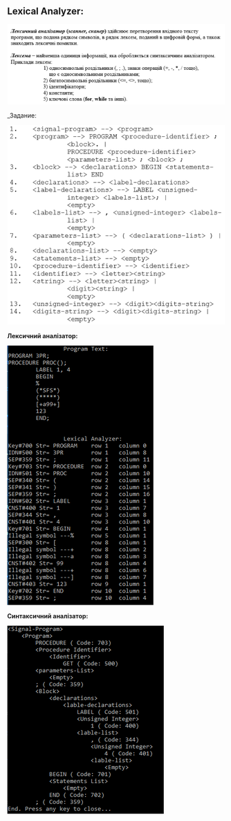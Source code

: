 ## Lexical Analyzer:
![](/img/Screenshot_2.png)


_Задание:

![](/img/Screenshot_1.png)


**Лексичний аналізатор:**

![](/img/Screenshot_3.png)

**Синтаксичний аналізатор:**

![](/img/SyntAnalizer.png)
